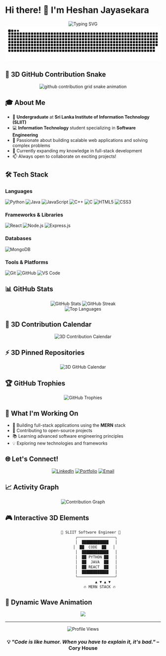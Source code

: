 # Hi there! 👋 I'm Heshan Jayasekara

<div align="center">
  <img src="https://readme-typing-svg.herokuapp.com?font=Fira+Code&pause=1000&color=00D9FF&center=true&vCenter=true&width=435&lines=Software+Engineering+Student;MERN+Stack+Developer;Problem+Solver;Code+Enthusiast" alt="Typing SVG" />
</div>

<div align="center">
  <img src="https://raw.githubusercontent.com/platane/platane/output/github-contribution-grid-snake-dark.svg" alt="Snake animation" />
</div>

## 🌟 3D GitHub Contribution Snake
<div align="center">
  <picture>
    <source media="(prefers-color-scheme: dark)" srcset="https://raw.githubusercontent.com/YOUR_USERNAME/YOUR_USERNAME/output/github-contribution-grid-snake-dark.svg">
    <source media="(prefers-color-scheme: light)" srcset="https://raw.githubusercontent.com/YOUR_USERNAME/YOUR_USERNAME/output/github-contribution-grid-snake.svg">
    <img alt="github contribution grid snake animation" src="https://raw.githubusercontent.com/YOUR_USERNAME/YOUR_USERNAME/output/github-contribution-grid-snake.svg">
  </picture>
</div>

## 🎓 About Me

- 🏫 **Undergraduate** at **Sri Lanka Institute of Information Technology (SLIIT)**
- 💻 **Information Technology** student specializing in **Software Engineering**
- 🚀 Passionate about building scalable web applications and solving complex problems
- 🌱 Currently expanding my knowledge in full-stack development
- 📫 Always open to collaborate on exciting projects!

## 🛠️ Tech Stack

### Languages
![Python](https://img.shields.io/badge/Python-3776AB?style=for-the-badge&logo=python&logoColor=white)
![Java](https://img.shields.io/badge/Java-ED8B00?style=for-the-badge&logo=openjdk&logoColor=white)
![JavaScript](https://img.shields.io/badge/JavaScript-F7DF1E?style=for-the-badge&logo=javascript&logoColor=black)
![C++](https://img.shields.io/badge/C++-00599C?style=for-the-badge&logo=c%2B%2B&logoColor=white)
![C](https://img.shields.io/badge/C-00599C?style=for-the-badge&logo=c&logoColor=white)
![HTML5](https://img.shields.io/badge/HTML5-E34F26?style=for-the-badge&logo=html5&logoColor=white)
![CSS3](https://img.shields.io/badge/CSS3-1572B6?style=for-the-badge&logo=css3&logoColor=white)

### Frameworks & Libraries
![React](https://img.shields.io/badge/React-20232A?style=for-the-badge&logo=react&logoColor=61DAFB)
![Node.js](https://img.shields.io/badge/Node.js-43853D?style=for-the-badge&logo=node.js&logoColor=white)
![Express.js](https://img.shields.io/badge/Express.js-404D59?style=for-the-badge)

### Databases
![MongoDB](https://img.shields.io/badge/MongoDB-4EA94B?style=for-the-badge&logo=mongodb&logoColor=white)

### Tools & Platforms
![Git](https://img.shields.io/badge/Git-F05032?style=for-the-badge&logo=git&logoColor=white)
![GitHub](https://img.shields.io/badge/GitHub-100000?style=for-the-badge&logo=github&logoColor=white)
![VS Code](https://img.shields.io/badge/VS_Code-0078D4?style=for-the-badge&logo=visual%20studio%20code&logoColor=white)

## 📊 GitHub Stats

<div align="center">
  <img src="https://github-readme-stats.vercel.app/api?username=YOUR_USERNAME&theme=tokyonight&hide_border=true&include_all_commits=false&count_private=false" alt="GitHub Stats" />
  <img src="https://github-readme-streak-stats.herokuapp.com/?user=YOUR_USERNAME&theme=tokyonight&hide_border=true" alt="GitHub Streak" />
</div>

<div align="center">
  <img src="https://github-readme-stats.vercel.app/api/top-langs/?username=YOUR_USERNAME&theme=tokyonight&hide_border=true&include_all_commits=false&count_private=false&layout=compact" alt="Top Languages" />
</div>

## 🚀 3D Contribution Calendar
<div align="center">
  <img src="https://github-readme-3d-contrib-calendar.vercel.app/api/YOUR_USERNAME?theme=dark" alt="3D Contribution Calendar" />
</div>

## ⚡ 3D Pinned Repositories
<div align="center">
  <img src="https://github-3d-contrib-calendar.vercel.app/api/YOUR_USERNAME" alt="3D GitHub Calendar" />
</div>

## 🏆 GitHub Trophies
<div align="center">
  <img src="https://github-profile-trophy.vercel.app/?username=YOUR_USERNAME&theme=tokyonight&no-frame=true&no-bg=false&margin-w=4" alt="GitHub Trophies" />
</div>

## 💼 What I'm Working On

- 🔭 Building full-stack applications using the **MERN** stack
- 🌟 Contributing to open-source projects
- 📚 Learning advanced software engineering principles
- 💡 Exploring new technologies and frameworks

## 🌐 Let's Connect!

<div align="center">
  
[![LinkedIn](https://img.shields.io/badge/LinkedIn-0077B5?style=for-the-badge&logo=linkedin&logoColor=white)](https://linkedin.com/in/your-profile)
[![Portfolio](https://img.shields.io/badge/Portfolio-FF5722?style=for-the-badge&logo=todoist&logoColor=white)](https://your-portfolio.com)
[![Email](https://img.shields.io/badge/Email-D14836?style=for-the-badge&logo=gmail&logoColor=white)](mailto:your.email@gmail.com)

</div>

## 📈 Activity Graph
<div align="center">
  <img src="https://github-readme-activity-graph.vercel.app/graph?username=YOUR_USERNAME&theme=tokyo-night&hide_border=true" alt="Contribution Graph" />
</div>

## 🎮 Interactive 3D Elements
<div align="center">
  
```
       🌟 SLIIT Software Engineer 🌟
            ╭─────────────────╮
            │  ████████████   │
            │  ██  CODE  ██   │  
            │  ████████████   │
            │  ██ PYTHON ██   │
            │  ██  JAVA  ██   │
            │  ██ REACT  ██   │
            │  ████████████   │
            ╰─────────────────╯
                  ▲ ▼ ▲ ▼
               🔥 MERN STACK 🔥
```

</div>

## 🌈 Dynamic Wave Animation
<div align="center">
  <img src="https://capsule-render.vercel.app/api?type=waving&color=gradient&customColorList=6,11,20&height=180&section=header&text=Software%20Engineer&fontSize=42&fontColor=fff&animation=twinkling&fontAlignY=32" />
</div>

---

<div align="center">
  <img src="https://komarev.com/ghpvc/?username=YOUR_USERNAME&label=Profile%20views&color=0e75b6&style=flat" alt="Profile Views" />
</div>

<div align="center">
  
### 💡 *"Code is like humor. When you have to explain it, it's bad."* – Cory House

</div>
